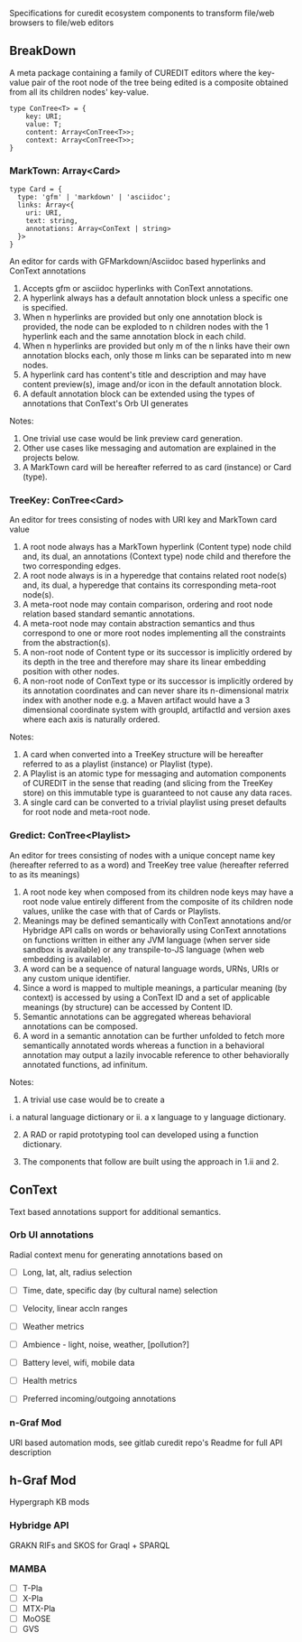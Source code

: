 Specifications for curedit ecosystem components to transform file/web browsers to file/web editors

## BreakDown

A meta package containing a family of CUREDIT editors where the key-value pair of the root node of the tree being edited is a composite obtained from all its children nodes' key-value. 

````
type ConTree<T> = {
    key: URI;
    value: T;
    content: Array<ConTree<T>>;
    context: Array<ConTree<T>>;
}
````

### MarkTown: Array\<Card\>

````
type Card = {
  type: 'gfm' | 'markdown' | 'asciidoc';
  links: Array<{
    uri: URI, 
    text: string, 
    annotations: Array<ConText | string>
  }> 
} 
````


An editor for cards with GFMarkdown/Asciidoc based hyperlinks and ConText annotations

1. Accepts gfm or asciidoc hyperlinks with ConText annotations. 
2. A hyperlink always has a default annotation block unless a specific one is specified.
3. When n hyperlinks are provided but only one annotation block is provided, the node can be exploded to n children nodes with the 1 hyperlink each and the same annotation block in each child. 
4. When n hyperlinks are provided but only m of the n links have their own annotation blocks each, only those m links can be separated into m new nodes. 
5. A hyperlink card has content's title and description and may have content preview(s), image and/or icon in the default annotation block. 
6. A default annotation block can be extended using the types of annotations that ConText's Orb UI generates 

Notes:

1. One trivial use case would be link preview card generation. 
2. Other use cases like messaging and automation are explained in the projects below. 
3. A MarkTown card will be hereafter referred to as card (instance) or Card (type). 

### TreeKey: ConTree\<Card\>

An editor for trees consisting of nodes with URI key and MarkTown card value

1. A root node always has a MarkTown hyperlink (Content type) node child and, its dual, an annotations (Context type) node child and therefore the two corresponding edges.
2. A root node always is in a hyperedge that contains related root node(s) and, its dual, a hyperedge that contains its corresponding meta-root node(s). 
3. A meta-root node may contain comparison, ordering and root node relation based standard semantic annotations. 
4. A meta-root node may contain abstraction semantics and thus correspond to one or more root nodes implementing all the constraints from the abstraction(s). 
5. A non-root node of Content type or its successor is implicitly ordered by its depth in the tree and therefore may share its linear embedding position with other nodes. 
6. A non-root node of ConText type or its successor is implicitly ordered by its annotation coordinates and can never share its n-dimensional matrix index with another node e.g. a Maven artifact would have a 3 dimensional coordinate system with groupId, artifactId and version axes where each axis is naturally ordered. 

Notes:

1. A card when converted into a TreeKey structure will be hereafter referred to as a playlist (instance) or Playlist (type). 
2. A Playlist is an atomic type for messaging and automation components of CUREDIT in the sense that reading (and slicing from the TreeKey store) on this immutable type is guaranteed to not cause any data races. 
3. A single card can be converted to a trivial playlist using preset defaults for root node and meta-root node. 

### Gredict: ConTree\<Playlist\>

An editor for trees consisting of nodes with a unique concept name key (hereafter referred to as a word) and TreeKey tree value (hereafter referred to as its meanings)

1. A root node key when composed from its children node keys may have a root node value entirely different from the composite of its children node values, unlike the case with that of Cards or Playlists.
2. Meanings may be defined semantically with ConText annotations and/or Hybridge API calls on words or behaviorally using ConText annotations on functions written in either any JVM language (when server side sandbox is available) or any transpile-to-JS language (when web embedding is available).
3. A word can be a sequence of natural language words, URNs, URIs or any custom unique identifier. 
4. Since a word is mapped to multiple meanings, a particular meaning (by context) is accessed by using a ConText ID and a set of applicable meanings (by structure) can be accessed by Content ID. 
5. Semantic annotations can be aggregated whereas behavioral annotations can be composed. 
6. A word in a semantic annotation can be further unfolded to fetch more semantically annotated words whereas a function in a behavioral annotation may output a lazily invocable reference to other behaviorally annotated functions, ad infinitum. 

Notes:

1. A trivial use case would be to create a

  i. a natural language dictionary or
  ii. a x language to y language dictionary. 
  
2. A RAD or rapid prototyping tool can developed using a function dictionary. 

3. The components that follow are built using the approach in 1.ii and 2.


## ConText

Text based annotations support for additional semantics.

### Orb UI annotations

Radial context menu for generating annotations based on

- [ ] Long, lat, alt, radius selection
- [ ] Time, date, specific day (by cultural name) selection
- [ ] Velocity, linear accln ranges
- [ ] Weather metrics
- [ ] Ambience - light, noise, weather, [pollution?]
- [ ] Battery level, wifi, mobile data
- [ ] Health metrics
- [ ] Preferred incoming/outgoing annotations



### n-Graf Mod

URI based automation mods, see gitlab curedit repo's Readme for full API description 



## h-Graf Mod

Hypergraph KB mods 

### Hybridge API
GRAKN RIFs and SKOS for Graql + SPARQL

### MAMBA
- [ ] T-Pla
- [ ] X-Pla
- [ ] MTX-Pla
- [ ] MoOSE
- [ ] GVS
